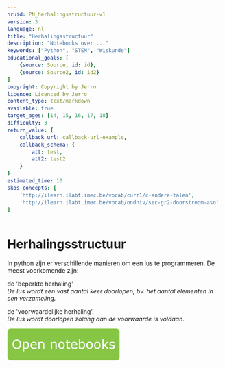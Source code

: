 ```yaml
---
hruid: PN_herhalingsstructuur-v1
version: 3
language: nl
title: "Herhalingsstructuur"
description: "Notebooks over ..."
keywords: ["Python", "STEM", "Wiskunde"]
educational_goals: [
    {source: Source, id: id}, 
    {source: Source2, id: id2}
]
copyright: Copyright by Jerro
licence: Licenced by Jerro
content_type: text/markdown
available: true
target_ages: [14, 15, 16, 17, 18]
difficulty: 3
return_value: {
    callback_url: callback-url-example,
    callback_schema: {
        att: test,
        att2: test2
    }
}
estimated_time: 10
skos_concepts: [
    'http://ilearn.ilabt.imec.be/vocab/curr1/c-andere-talen', 
    'http://ilearn.ilabt.imec.be/vocab/ondniv/sec-gr2-doorstroom-aso'
]
---
```


# Herhalingsstructuur
In python zijn er verschillende manieren om een lus te programmeren. De meest voorkomende zijn:  
  
de 'beperkte herhaling'  
*De lus wordt een vast aantal keer doorlopen, bv. het aantal elementen in een verzameling.*  
  
de 'voorwaardelijke herhaling'.   
*De lus wordt doorlopen zolang aan de voorwaarde is voldaan.*  
  
[![](embed/Knop.png "Knop")](https://kiks.ilabt.imec.be/jupyterhub/?id=1031 "Notebooks herhalingsstructuur")
